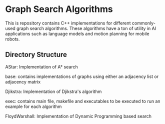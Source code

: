 # Graph Search Algorithms
This is repository contains C++ implementations for different commonly-used graph search algorithms. These algorithms have a ton of utility in AI applications such as language models and motion planning for mobile robots.

## Directory Structure

AStar: Implementation of A* search 

base: contains implementations of graphs using either an adjacency list or adjacency matrix 

Djikstra: Implementation of Djikstra's algorithm 

exec: contains main file, makefile and executables to be executed to run an example for each algorithm 

FloydWarshall: Implementation of Dynamic Programming based search 